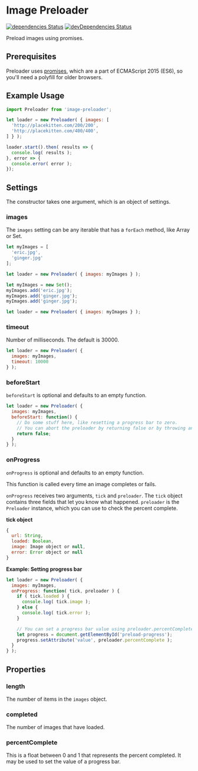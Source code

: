 # Image Preloader

[![dependencies Status](https://david-dm.org/webdeveric/image-preloader/status.svg)](https://david-dm.org/webdeveric/image-preloader) [![devDependencies Status](https://david-dm.org/webdeveric/image-preloader/dev-status.svg)](https://david-dm.org/webdeveric/image-preloader?type=dev)

Preload images using promises.

## Prerequisites

Preloader uses [promises](https://developer.mozilla.org/en-US/docs/Web/JavaScript/Reference/Global_Objects/Promise), which are a part of ECMAScript 2015 (ES6), so you'll need a polyfill for older browsers.

## Example Usage

```javascript
import Preloader from 'image-preloader';

let loader = new Preloader( { images: [
  'http://placekitten.com/200/200',
  'http://placekitten.com/400/400',
] } );

loader.start().then( results => {
  console.log( results );
}, error => {
  console.error( error );
});
```

## Settings

The constructor takes one argument, which is an object of settings.

### images

The `images` setting can be any iterable that has a `forEach` method, like Array or Set.

```javascript
let myImages = [
  'eric.jpg',
  'ginger.jpg'
];

let loader = new Preloader( { images: myImages } );
```

```javascript
let myImages = new Set();
myImages.add('eric.jpg');
myImages.add('ginger.jpg');
myImages.add('ginger.jpg');

let loader = new Preloader( { images: myImages } );
```

### timeout

Number of milliseconds. The default is 30000.

```javascript
let loader = new Preloader( {
  images: myImages,
  timeout: 10000
} );
```

### beforeStart

`beforeStart` is optional and defaults to an empty function.

```javascript
let loader = new Preloader( {
  images: myImages,
  beforeStart: function() {
    // Do some stuff here, like resetting a progress bar to zero.
    // You can abort the preloader by returning false or by throwing an error.
    return false;
  }
} );
```

### onProgress

`onProgress` is optional and defaults to an empty function.

This function is called every time an image completes or fails.

`onProgress` receives two arguments, `tick` and `preloader`.
The `tick` object contains three fields that let you know what happened.
`preloader` is the `Preloader` instance, which you can use to check the percent complete.

**tick object**

```javascript
{
  url: String,
  loaded: Boolean,
  image: Image object or null,
  error: Error object or null
}
```

**Example: Setting progress bar**

```javascript
let loader = new Preloader( {
  images: myImages,
  onProgress: function( tick, preloader ) {
    if ( tick.loaded ) {
      console.log( tick.image );
    } else {
      console.log( tick.error );
    }

    // You can set a progress bar value using preloader.percentComplete
    let progress = document.getElementById('preload-progress');
    progress.setAttribute('value', preloader.percentComplete );
  }
} );
```

## Properties

### length

The number of items in the `images` object.

### completed

The number of images that have loaded.

### percentComplete

This is a float between 0 and 1 that represents the percent completed.
It may be used to set the value of a progress bar.
